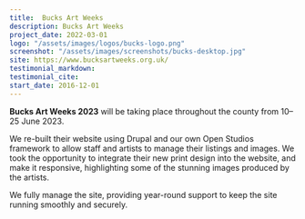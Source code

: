 ```yaml
---
title:  Bucks Art Weeks
description: Bucks Art Weeks
project_date: 2022-03-01
logo: "/assets/images/logos/bucks-logo.png"
screenshot: "/assets/images/screenshots/bucks-desktop.jpg"
site: https://www.bucksartweeks.org.uk/
testimonial_markdown: 
testimonial_cite: 
start_date: 2016-12-01
---
```


**Bucks Art Weeks 2023** will be taking place throughout the county from 10–25 June 2023.

We re-built their website using Drupal and our own Open Studios framework to allow staff and artists to manage their listings and images. We took the opportunity to integrate their new print design into the website, and make it responsive, highlighting some of the stunning images produced by the artists.  

We fully manage the site, providing year-round support to keep the site running smoothly and securely.  
